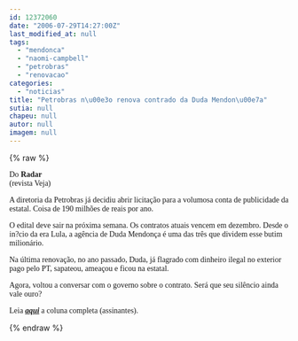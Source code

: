 ```yaml
---
id: 12372060
date: "2006-07-29T14:27:00Z"
last_modified_at: null
tags:
  - "mendonca"
  - "naomi-campbell"
  - "petrobras"
  - "renovacao"
categories:
  - "noticias"
title: "Petrobras n\u00e3o renova contrado da Duda Mendon\u00e7a"
sutia: null
chapeu: null
autor: null
imagem: null
---
```

{% raw %}
<p><P class=texto><FONT face=Verdana>Do&nbsp;<STRONG>Radar</STRONG><BR>(revista Veja)</FONT></P></p>
<p><P class=texto><FONT face=Verdana>A diretoria da Petrobras já decidiu abrir licitação para a volumosa conta de publicidade da estatal. Coisa de 190 milhões de reais por ano. </FONT></P></p>
<p><P class=texto><FONT face=Verdana>O edital deve sair na próxima semana. Os contratos atuais vencem em dezembro. Desde o in?cio da era Lula, a agência de Duda Mendonça é uma das três que dividem esse butim milionário. </FONT></P></p>
<p><P class=texto><FONT face=Verdana>Na última renovação, no ano passado, Duda, já flagrado com dinheiro ilegal no exterior pago pelo PT, sapateou, ameaçou e ficou na estatal. </FONT></P></p>
<p><P class=texto><FONT face=Verdana>Agora, voltou a conversar com o governo sobre o contrato. Será que seu silêncio ainda vale ouro?</FONT></P></p>
<p><P class=texto><FONT face=Verdana>Leia <STRONG><EM><A href=\"https://www.uol.com.br/veja\">aqui</A></EM></STRONG> a coluna completa (assinantes).</FONT></P> </p>
{% endraw %}